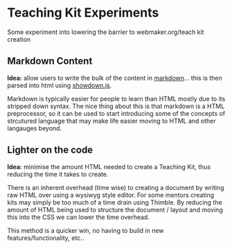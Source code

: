 # Teaching Kit Experiments

Some experiment into lowering the barrier to webmaker.org/teach kit creation

## Markdown Content
**Idea:** allow users to write the bulk of the content in [markdown](http://daringfireball.net/projects/markdown/)... this is then parsed into html using [showdown.js](https://github.com/coreyti/showdown).

Markdown is typically easier for people to learn than HTML mostly due to its stripped down syntax. The nice thing about this is that markdown is a HTML preprocessor, so it can be used to start introducing some of the concepts of strcutured language that may make life easier moving to HTML and other langauges beyond.

## Lighter on the code
**Idea:** minimise the amount HTML needed to create a Teaching Kit, thus reducing the time it takes to create.

There is an inherent overhead (time wise) to creating a document by writing raw HTML over using a wysiwyg style editor. For some mentors creating kits may simply be too much of a time drain using Thimble. By reducing the amount of HTML being used to structure the document / layout and moving this into the CSS we can lower the time overhead.

This method is a quicker win, no having to build in new features/functionality, etc..
